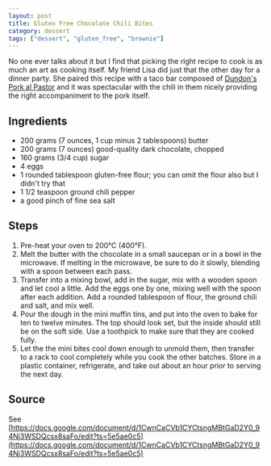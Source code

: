 ```yaml
---
layout: post
title: Gluten Free Chocolate Chili Bites
category: dessert
tags: ["dessert", "gluten_free", "brownie"]
---
```

No one ever talks about it but I find that picking the right recipe to cook is as much an art as cooking itself.  My friend Lisa did just that the other day for a dinner party.  She paired this recipe with a taco bar composed of [Dundon's Pork al Pastor](https://fuzzyblog.io/recipes/mexican/2020/02/25/dundon-s-pork-al-pastor.html) and it was spectacular with the chili in them nicely providing the right accompaniment to the pork itself.

## Ingredients

* 200 grams (7 ounces, 1 cup minus 2 tablespoons) butter
* 200 grams (7 ounces) good-quality dark chocolate, chopped
* 160 grams (3/4 cup) sugar
* 4 eggs
* 1 rounded tablespoon gluten-free flour; you can omit the flour also but I didn't try that
* 1 1/2 teaspoon ground chili pepper
* a good pinch of fine sea salt

## Steps

1. Pre-heat your oven to 200°C (400°F).
2. Melt the butter with the chocolate in a small saucepan or in a bowl in the microwave. If melting in the microwave, be sure to do it slowly, blending with a spoon between each pass.
3. Transfer into a mixing bowl, add in the sugar, mix with a wooden spoon and let cool a little. Add the eggs one by one, mixing well with the spoon after each addition. Add a rounded tablespoon of flour, the ground chili and salt, and mix well.
4. Pour the dough in the mini muffin tins, and put into the oven to bake for ten to twelve minutes. The top should look set, but the inside should still be on the soft side.  Use a toothpick to make sure that they are cooked fully.
5. Let the the mini bites cool down enough to unmold them, then transfer to a rack to cool completely while you cook the other batches. Store in a plastic container, refrigerate, and take out about an hour prior to serving the next day.

## Source

See [https://docs.google.com/document/d/1CwnCaCVb1CYCtsngMBtGaD2Y0_94Nj3WSDQcsx8saFo/edit?ts=5e5ae0c5](https://docs.google.com/document/d/1CwnCaCVb1CYCtsngMBtGaD2Y0_94Nj3WSDQcsx8saFo/edit?ts=5e5ae0c5)

